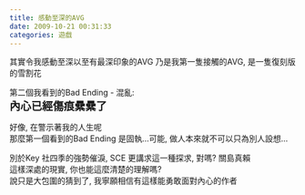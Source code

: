 ```yaml
---
title: 感動至深的AVG
date: 2009-10-21 00:31:33
categories: 遊戲
---
```


  
其實令我感動至深以至有最深印象的AVG 乃是我第一隻接觸的AVG, 是一隻復刻版的雪割花  
  
第二個我看到的Bad Ending - 混亂:  
**<span style="font-size: 19px;">內心已經傷痕纍纍了</span>**  
  
好像, 在警示著我的人生呢  
那麼第一個看到的Bad Ending 是固執...可能, 做人本來就不可以只為別人設想...  
  
   
  
別於Key 社四季的強勢催淚, SCE 更講求這一種探求, 對嗎? 關島真賴  
這樣深處的現實, 你也能這麼清楚的理解嗎?   
說只是大包圍的猜到了, 我寧願相信有這樣能勇敢面對內心的作者
